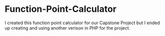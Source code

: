 # Function-Point-Calculator

I created this function point calculator for our Capstone Project but I ended up creating and using another verison in PHP for the project. 
